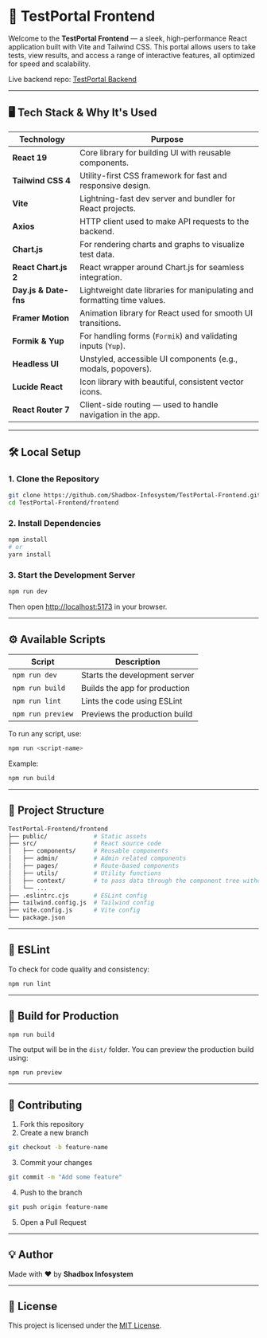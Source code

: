# 🚀 TestPortal Frontend

Welcome to the **TestPortal Frontend** — a sleek, high-performance React application built with Vite and Tailwind CSS. This portal allows users to take tests, view results, and access a range of interactive features, all optimized for speed and scalability.

Live backend repo: [TestPortal Backend](https://github.com/Shadbox-Infosystem/TestPortal-Backend)

---

## 🖥️ Tech Stack & Why It's Used

| Technology             | Purpose |
|------------------------|---------|
| **React 19**           | Core library for building UI with reusable components. |
| **Tailwind CSS 4**     | Utility-first CSS framework for fast and responsive design. |
| **Vite**               | Lightning-fast dev server and bundler for React projects. |
| **Axios**              | HTTP client used to make API requests to the backend. |
| **Chart.js**           | For rendering charts and graphs to visualize test data. |
| **React Chart.js 2**   | React wrapper around Chart.js for seamless integration. |
| **Day.js & Date-fns**  | Lightweight date libraries for manipulating and formatting time values. |
| **Framer Motion**      | Animation library for React used for smooth UI transitions. |
| **Formik & Yup**       | For handling forms (`Formik`) and validating inputs (`Yup`). |
| **Headless UI**        | Unstyled, accessible UI components (e.g., modals, popovers). |
| **Lucide React**       | Icon library with beautiful, consistent vector icons. |
| **React Router 7**     | Client-side routing — used to handle navigation in the app. |

---


## 🛠️ Local Setup

### 1. Clone the Repository

```bash
git clone https://github.com/Shadbox-Infosystem/TestPortal-Frontend.git
cd TestPortal-Frontend/frontend
```

### 2. Install Dependencies

```bash
npm install
# or
yarn install
```

### 3. Start the Development Server

```bash
npm run dev
```

Then open [http://localhost:5173](http://localhost:5173) in your browser.

---

## ⚙️ Available Scripts

| Script              | Description                          |
|---------------------|--------------------------------------|
| `npm run dev`       | Starts the development server        |
| `npm run build`     | Builds the app for production        |
| `npm run lint`      | Lints the code using ESLint          |
| `npm run preview`   | Previews the production build        |

To run any script, use:

```bash
npm run <script-name>
```

Example:

```bash
npm run build
```

---

## 📁 Project Structure

```bash
TestPortal-Frontend/frontend
├── public/             # Static assets
├── src/                # React source code
│   ├── components/     # Reusable components
│   ├── admin/          # Admin related components
│   ├── pages/          # Route-based components
│   ├── utils/          # Utility functions
│   ├── context/        # to pass data through the component tree without having to pass props down manually at every level.
│   └── ...
├── .eslintrc.cjs       # ESLint config
├── tailwind.config.js  # Tailwind config
├── vite.config.js      # Vite config
└── package.json
```

---

## 🧪 ESLint

To check for code quality and consistency:

```bash
npm run lint
```

---

## 🧊 Build for Production

```bash
npm run build
```

The output will be in the `dist/` folder. You can preview the production build using:

```bash
npm run preview
```

---

## 🙌 Contributing

1. Fork this repository
2. Create a new branch

```bash
git checkout -b feature-name
```

3. Commit your changes

```bash
git commit -m "Add some feature"
```

4. Push to the branch

```bash
git push origin feature-name
```

5. Open a Pull Request

---

## 💡 Author

Made with ❤️ by **Shadbox Infosystem**

---

## 📃 License

This project is licensed under the [MIT License](LICENSE).

